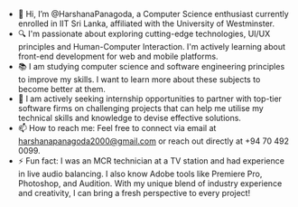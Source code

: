 - 👋 Hi, I’m @HarshanaPanagoda, a Computer Science enthusiast currently enrolled in IIT Sri Lanka, affiliated with the University of Westminster.
- 🔍 I'm passionate about exploring cutting-edge technologies, UI/UX principles and Human-Computer Interaction. I'm actively learning about front-end development for web and mobile platforms.
- 📚 I am studying computer science and software engineering principles to improve my skills. I want to learn more about these subjects to become better at them.
- 💞️ I am actively seeking internship opportunities to partner with top-tier software firms on challenging projects that can help me utilise my technical skills and knowledge to devise effective solutions.
- 📫 How to reach me: Feel free to connect via email at harshanapanagoda2000@gmail.com  or reach out directly at +94 70 492 0099.
- ⚡ Fun fact: I was an MCR technician at a TV station and had experience in live audio balancing. I also know Adobe tools like Premiere Pro, Photoshop, and Audition. With my unique blend of industry experience and creativity, I can bring a fresh perspective to every project!


